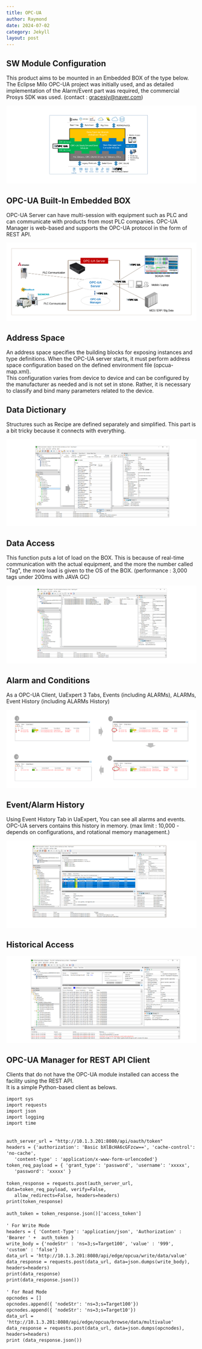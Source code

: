 ```yaml
---
title: OPC-UA
author: Raymond
date: 2024-07-02
category: Jekyll
layout: post
---
```


## SW Module Configuration

This product aims to be mounted in an Embedded BOX of the type below.
The Eclipse Milo OPC-UA project was initially used, and as detailed implementation of the Alarm/Event part was required, 
the commercial Prosys SDK was used.
(contact : gracesjy@naver.com)

![OPCUA01.png](../assets/OPCUA01.png)

## OPC-UA Built-In Embedded BOX
OPC-UA Server can have multi-session with equipment such as PLC and can communicate with products from most PLC companies. 
OPC-UA Manager is web-based and supports the OPC-UA protocol in the form of REST API.

![OPCUA02.png](../assets/OPCUA02.png)

## Address Space
An address space specifies the building blocks for exposing instances and type definitions.
When the OPC-UA server starts, it must perform address space configuration based on the defined environment file (opcua-map.xml).   
This configuration varies from device to device and can be configured by the manufacturer as needed and is not set in stone. 
Rather, it is necessary to classify and bind many parameters related to the device.



## Data Dictionary
Structures such as Recipe are defined separately and simplified. This part is a bit tricky because it connects with everything.

![OPCUA_DataDictionary.png](../assets/OPCUA_DataDictionary.png)

## Data Access
This function puts a lot of load on the BOX. This is because of real-time communication with the actual equipment, 
and the more the number called "Tag", the more load is given to the OS of the BOX.
(performance : 3,000 tags under 200ms with JAVA GC)

![OPCUA_DA.png](../assets/OPCUA_DA.png)

## Alarm and Conditions
As a OPC-UA Client, UaExpert 3 Tabs, Events (including ALARMs), ALARMs, Event History (including ALARMs History)

![OPCUA_ALARM_AND_CONDITIONS.png](../assets/OPCUA_ALARM_AND_CONDITIONS.png)

## Event/Alarm History
Using Event History Tab in UaExpert, You can see all alarms and events.   
OPC-UA servers contains this history in memory. (max limit : 10,000 - depends on configurations, and rotational memory management.)

![OPCUA_HISTORY.png](../assets/OPCUA_HISTORY.png)

## Historical Access

![OPCUA_HISTORYACCESS.png](../assets/OPCUA_HISTORYACCESS.png)

## OPC-UA Manager for REST API Client
Clients that do not have the OPC-UA module installed can access the facility using the REST API.<br>
It is a simple Python-based client as belows.

```mermaid
import sys
import requests
import json
import logging
import time


auth_server_url = "http://10.1.3.201:8080/api/oauth/token"
headers = {'authorization': 'Basic bXlBcHA6cGFzcw==', 'cache-control': 'no-cache', 
   'content-type' : 'application/x-www-form-urlencoded'}
token_req_payload = { 'grant_type': 'password', 'username': 'xxxxx', 
   'password': 'xxxxx' }

token_response = requests.post(auth_server_url, data=token_req_payload, verify=False, 
   allow_redirects=False, headers=headers)
print(token_response)

auth_token = token_response.json()['access_token']

' For Write Mode
headers = { 'Content-Type': 'application/json', 'Authorization' :  'Bearer ' +  auth_token }
write_body = {'nodeStr' : 'ns=3;s=Target100', 'value' : '999', 'custom' : 'false'}
data_url = 'http://10.1.3.201:8080/api/edge/opcua/write/data/value'
data_response = requests.post(data_url, data=json.dumps(write_body), headers=headers)
print(data_response)
print(data_response.json())

' For Read Mode
opcnodes = []
opcnodes.append({ 'nodeStr': 'ns=3;s=Target100'})
opcnodes.append({ 'nodeStr': 'ns=3;s=Target10'})
data_url = 'http://10.1.3.201:8080/api/edge/opcua/browse/data/multivalue'
data_response = requests.post(data_url, data=json.dumps(opcnodes), headers=headers)
print (data_response.json())

```




